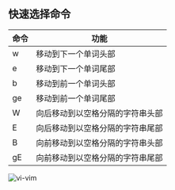 ## 快速选择命令

| 命令 | 功能                             |
| ---- | -------------------------------- |
| w    | 移动到下一个单词头部             |
| e    | 移动到下一个单词尾部             |
| b    | 移动到前一个单词头部             |
| ge   | 移动到前一个单词尾部             |
| W    | 向后移动到以空格分隔的字符串头部 |
| E    | 向后移动到以空格分隔的字符串尾部 |
| B    | 向前移动到以空格分隔的字符串头部 |
| gE   | 向前移动到以空格分隔的字符串尾部 |

![vi-vim](https://gitee.com/jxprog/PicBed/raw/master/md/2021/10/29-223300.gif)